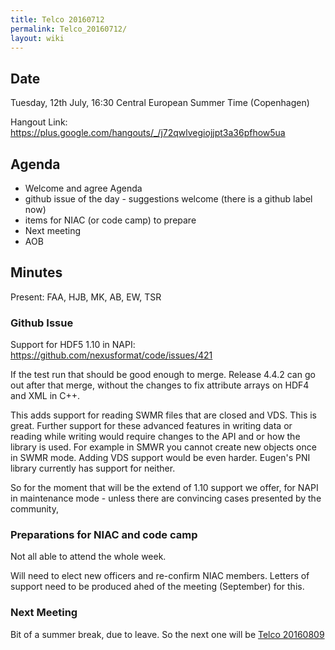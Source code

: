 ```yaml
---
title: Telco 20160712
permalink: Telco_20160712/
layout: wiki
---
```


Date
----

Tuesday, 12th July, 16:30 Central European Summer Time (Copenhagen)

Hangout Link:
<https://plus.google.com/hangouts/_/j72qwlvegiojjpt3a36pfhow5ua>

Agenda
------

-   Welcome and agree Agenda
-   github issue of the day - suggestions welcome (there is a github
    label now)
-   items for NIAC (or code camp) to prepare
-   Next meeting
-   AOB

Minutes
-------

Present: FAA, HJB, MK, AB, EW, TSR

### Github Issue

Support for HDF5 1.10 in NAPI:
<https://github.com/nexusformat/code/issues/421>

If the test run that should be good enough to merge. Release 4.4.2 can
go out after that merge, without the changes to fix attribute arrays on
HDF4 and XML in C++.

This adds support for reading SWMR files that are closed and VDS. This
is great. Further support for these advanced features in writing data or
reading while writing would require changes to the API and or how the
library is used. For example in SMWR you cannot create new objects once
in SWMR mode. Adding VDS support would be even harder. Eugen's PNI
library currently has support for neither.

So for the moment that will be the extend of 1.10 support we offer, for
NAPI in maintenance mode - unless there are convincing cases presented
by the community,

### Preparations for NIAC and code camp

Not all able to attend the whole week.

Will need to elect new officers and re-confirm NIAC members. Letters of
support need to be produced ahed of the meeting (September) for this.

### Next Meeting

Bit of a summer break, due to leave. So the next one will be [Telco
20160809](Telco_20160809 "wikilink")
